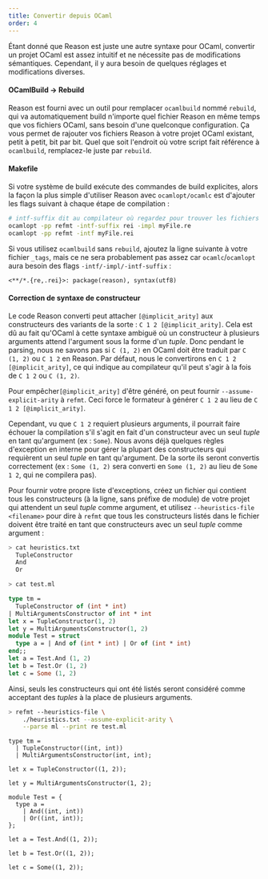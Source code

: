 ```yaml
---
title: Convertir depuis OCaml
order: 4
---
```


Étant donné que Reason est juste une autre syntaxe pour OCaml, convertir un projet OCaml est assez intuitif et ne nécessite pas de modifications sémantiques. Cependant, il y aura besoin de quelques réglages et modifications diverses.

#### OCamlBuild -> Rebuild
Reason est fourni avec un outil pour remplacer `ocamlbuild` nommé `rebuild`, qui va automatiquement build n'importe quel fichier Reason en même temps que vos fichiers OCaml, sans besoin d'une quelconque configuration. Ça vous permet de rajouter vos fichiers Reason à votre projet OCaml existant, petit à petit, bit par bit. Quel que soit l'endroit où votre script fait référence à `ocamlbuild`, remplacez-le juste par `rebuild`.

#### Makefile
Si votre système de build exécute des commandes de build explicites, alors la façon la plus simple d'utiliser Reason avec `ocamlopt/ocamlc` est d'ajouter les flags suivant à chaque étape de compilation :

```sh
# intf-suffix dit au compilateur où regardez pour trouver les fichiers d'interface correspondants
ocamlopt -pp refmt -intf-suffix rei -impl myFile.re
ocamlopt -pp refmt -intf myFile.rei
```

Si vous utilisez `ocamlbuild` sans `rebuild`, ajoutez la ligne suivante à votre fichier
`_tags`, mais ce ne sera probablement pas assez car `ocamlc`/`ocamlopt` aura besoin des flags `-intf/-impl/-intf-suffix` :

```
<**/*.{re,.rei}>: package(reason), syntax(utf8)
```

#### Correction de syntaxe de constructeur

Le code Reason converti peut attacher `[@implicit_arity]` aux constructeurs des variants de la sorte : `C 1 2 [@implicit_arity]`. Cela est dû au fait qu'OCaml à cette syntaxe ambiguë où un constructeur à plusieurs arguments attend l'argument sous la forme d'un *tuple*. Donc pendant le parsing, nous ne savons pas si `C (1, 2)` en OCaml doit être traduit par `C (1, 2)` ou `C 1 2` en Reason.
Par défaut, nous le convertirons en `C 1 2 [@implicit_arity]`, ce qui indique au compilateur qu'il peut s'agir à la fois de `C 1 2` ou `C (1, 2)`.

Pour empêcher`[@implicit_arity]` d'être généré, on peut fournir `--assume-explicit-arity`
à `refmt`. Ceci force le formateur à générer `C 1 2` au lieu de `C 1 2 [@implicit_arity]`.

Cependant, vu que `C 1 2` requiert plusieurs arguments, il pourrait faire échouer la compilation s'il s'agit en fait d'un constructeur avec un seul *tuple* en tant qu'argument (ex : `Some`).
Nous avons déjà quelques règles d'exception en interne pour gérer la plupart des constructeurs qui requièrent un seul *tuple* en tant qu'argument. De la sorte ils seront convertis correctement (ex : `Some (1, 2)` sera converti en `Some (1, 2)` au lieu de `Some 1 2`, qui ne compilera pas).

Pour fournir votre propre liste d'exceptions, créez un fichier qui contient tous les constructeurs (à la ligne, sans préfixe de module) de votre projet qui attendent un seul *tuple* comme argument, et utilisez `--heuristics-file <filename>` pour dire à `refmt` que tous les constructeurs listés dans le fichier doivent être traité en tant que constructeurs avec un seul *tuple* comme argument :

```sh
> cat heuristics.txt
  TupleConstructor
  And
  Or
```

```sh
> cat test.ml
```

```ocaml
type tm =
  TupleConstructor of (int * int)
| MultiArgumentsConstructor of int * int
let x = TupleConstructor(1, 2)
let y = MultiArgumentsConstructor(1, 2)
module Test = struct
  type a = | And of (int * int) | Or of (int * int)
end;;
let a = Test.And (1, 2)
let b = Test.Or (1, 2)
let c = Some (1, 2)
```

Ainsi, seuls les constructeurs qui ont été listés seront considéré comme acceptant des *tuples* à la place de plusieurs arguments.

```sh
> refmt --heuristics-file \
    ./heuristics.txt --assume-explicit-arity \
    --parse ml --print re test.ml
```


```reason
type tm =
  | TupleConstructor((int, int))
  | MultiArgumentsConstructor(int, int);

let x = TupleConstructor((1, 2));

let y = MultiArgumentsConstructor(1, 2);

module Test = {
  type a =
    | And((int, int))
    | Or((int, int));
};

let a = Test.And((1, 2));

let b = Test.Or((1, 2));

let c = Some((1, 2));
```
